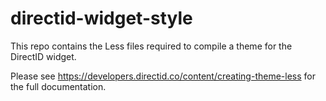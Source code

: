# directid-widget-style

This repo contains the Less files required to compile a theme for the DirectID widget.

Please see https://developers.directid.co/content/creating-theme-less for the full documentation.